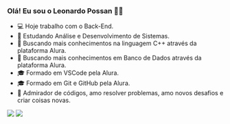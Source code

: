 ### Olá! Eu sou o Leonardo Possan 👨‍💻

- 💻 Hoje trabalho com o Back-End. 
- 📖 Estudando Análise e Desenvolvimento de Sistemas. 
- 📖 Buscando mais conhecimentos na linguagem C++ através da plataforma Alura. 
- 📖 Buscando mais conhecimentos em Banco de Dados através da plataforma Alura. 
- 🎓 Formado em VSCode pela Alura.
- 🎓 Formado em Git e GitHub pela Alura.
- 💬 Admirador de códigos, amo resolver problemas, amo novos desafios e criar coisas novas. 

<div> 
  <a href="https://www.instagram.com/" target="_blank"><img src="https://img.shields.io/badge/-Instagram-%23E4405F?style=for-the-badge&logo=instagram&logoColor=white" target="_blank"></a>  
  <a href="https://www.linkedin.com/feed/" target="_blank"><img src="https://img.shields.io/badge/-LinkedIn-%230077B5?style=for-the-badge&logo=linkedin&logoColor=white" target="_blank"></a> 
  
</div>


